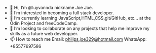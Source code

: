 - 👋 Hi, I’m @luyvannda nickname Joe Joe.
- 👀 I’m interested in becoming a full stack developer.
- 🌱 I’m currently learning JavaScript,HTML,CSS,git/GitHub, etc... at the Odin Project and freeCodeCamp.
- 💞️ I’m looking to collaborate on any projects that help me improve my skills as a future web developper.
- 📫 How to reach me 
      Email: philips.joe329@hotmail.com
      WhatsApp: +85577697586 

<!---
luyvannda/luyvannda is a ✨ special ✨ repository because its `README.md` (this file) appears on your GitHub profile.
You can click the Preview link to take a look at your changes.
--->
